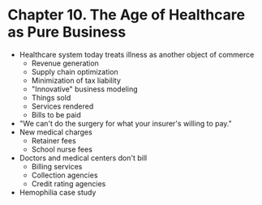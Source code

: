# Chapter 10. The Age of Healthcare as Pure Business

- Healthcare system today treats illness as another object of commerce
  - Revenue generation
  - Supply chain optimization
  - Minimization of tax liability
  - "Innovative" business modeling
  - Things sold
  - Services rendered
  - Bills to be paid
- "We can't do the surgery for what your insurer's willing to pay."
- New medical charges
  - Retainer fees
  - School nurse fees
- Doctors and medical centers don't bill
  - Billing services
  - Collection agencies
  - Credit rating agencies
- Hemophilia case study

